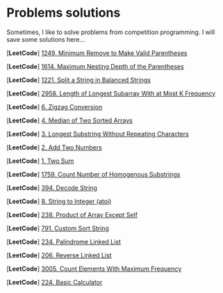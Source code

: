 # Problems solutions
Sometimes, I like to solve problems from competition programming. I will save some solutions here...

[**LeetCode**] [1249. Minimum Remove to Make Valid Parentheses](/LeetCode/1001-1500/1249.%20Minimum%20Remove%20to%20Make%20Valid%20Parentheses.md) 

[**LeetCode**] [1614. Maximum Nesting Depth of the Parentheses](/LeetCode/1501-2000/1614.%20Maximum%20Nesting%20Depth%20of%20the%20Parentheses.md) 

[**LeetCode**] [1221. Split a String in Balanced Strings](/LeetCode/1001-1500/1221.%20Split%20a%20String%20in%20Balanced%20Strings.md) 

[**LeetCode**] [2958. Length of Longest Subarray With at Most K Frequency](/LeetCode/2501-3000/2958.%20Length%20of%20Longest%20Subarray%20With%20at%20Most%20K%20Frequency.md) 

[**LeetCode**] [6. Zigzag Conversion](/LeetCode/1-500/6.%20Zigzag%20Conversion.md) 

[**LeetCode**] [4. Median of Two Sorted Arrays](/LeetCode/1-500/4.%20Median%20of%20Two%20Sorted%20Arrays.md) 

[**LeetCode**] [3. Longest Substring Without Repeating Characters](/LeetCode/1-500/3.%20Longest%20Substring%20Without%20Repeating%20Characters.md) 

[**LeetCode**] [2. Add Two Numbers](/LeetCode/1-500/2.%20Add%20Two%20Numbers.md) 

[**LeetCode**] [1. Two Sum](/LeetCode/1-500/1.%20Two%20Sum.md) 

[**LeetCode**] [1759. Count Number of Homogenous Substrings](/LeetCode/1501-2000/1759.%20Count%20Number%20of%20Homogenous%20Substrings.md) 

[**LeetCode**] [394. Decode String](/LeetCode/1-500/394.%20Decode%20String.md) 

[**LeetCode**] [8. String to Integer (atoi)](/LeetCode/1-500/8.%20String%20to%20Integer%20(atoi).md) 

[**LeetCode**] [238. Product of Array Except Self](/LeetCode/1-500/238.%20Product%20of%20Array%20Except%20Self.md) 

[**LeetCode**] [791. Custom Sort String](/LeetCode/501-1000/791.%20Custom%20Sort%20String.md) 

[**LeetCode**] [234. Palindrome Linked List](/LeetCode/1-500/234.%20Palindrome%20Linked%20List.md) 

[**LeetCode**] [206. Reverse Linked List](/LeetCode/1-500/206.%20Reverse%20Linked%20List.md) 

[**LeetCode**] [3005. Count Elements With Maximum Frequency](/LeetCode/3001-3500/3005.%20Count%20Elements%20With%20Maximum%20Frequency.md) 

[**LeetCode**] [224. Basic Calculator](/LeetCode/1-500/224.%20Basic%20Calculator.md) 

